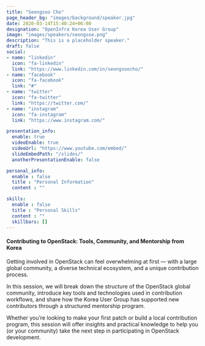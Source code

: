 ```yaml
---
title: "Seongsoo Cho"
page_header_bg: "images/background/speaker.jpg"
date: 2020-03-14T15:40:24+06:00
designation: "OpenInfra Korea User Group"
image: "images/speakers/seongsoo.png"
description: "This is a placeholder speaker."
draft: false
social:
- name: "linkedin"
  icon: "fa-linkedin"
  link: "https://www.linkedin.com/in/seongsoocho/"
- name: "facebook"
  icon: "fa-facebook"
  link: "#"
- name: "twitter"
  icon: "fa-twitter"
  link: "https://twitter.com/"
- name: "instagram"
  icon: "fa-instagram"
  link: "https://www.instagram.com/"

presentation_info:
  enable: true
  videoEnable: true
  videoUrl: "https://www.youtube.com/embed/"
  slideEmbedPath: "/slides/" 
  anotherPresentationEnable: false

personal_info:
  enable : false
  title : "Personal Information"
  content : ""

skills:
  enable : false
  title : "Personal Skills"
  content : ""
  skillbars: []
---
```


#### Contributing to OpenStack: Tools, Community, and Mentorship from Korea

Getting involved in OpenStack can feel overwhelming at first — with a large global community, a diverse technical ecosystem, and a unique contribution process.

In this session, we will break down the structure of the OpenStack global community, introduce key tools and technologies used in contribution workflows, and share how the Korea User Group has supported new contributors through a structured mentorship program.

Whether you’re looking to make your first patch or build a local contribution program, this session will offer insights and practical knowledge to help you (or your community) take the next step in participating in OpenStack development.
